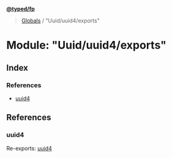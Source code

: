 **[@typed/fp](../README.md)**

> [Globals](../globals.md) / "Uuid/uuid4/exports"

# Module: "Uuid/uuid4/exports"

## Index

### References

* [uuid4](_uuid_uuid4_exports_.md#uuid4)

## References

### uuid4

Re-exports: [uuid4](_uuid_uuid4_uuid4_.md#uuid4)
